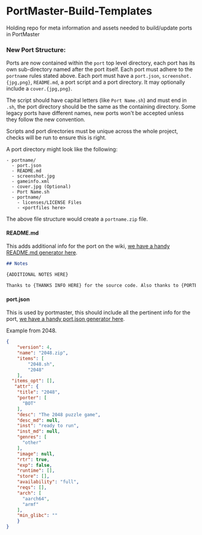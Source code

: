 # PortMaster-Build-Templates
Holding repo for meta information and assets needed to build/update ports in PortMaster



### New Port Structure:

Ports are now contained within the `port` top level directory, each port has its own sub-directory named after the port itself. Each port must adhere to the `portname` rules stated above. Each port must have a `port.json`, `screenshot.{jpg,png}`, `README.md`, a port script and a port directory. It may optionally include a `cover.{jpg,png}`.

The script should have capital letters (like `Port Name.sh`) and must end in `.sh`, the port directory should be the same as the containing directory. Some legacy ports have different names, new ports won't be accepted unless they follow the new convention.

Scripts and port directories must be unique across the whole project, checks will be run to ensure this is right.

A port directory might look like the following:

```
- portname/
  - port.json
  - README.md
  - screenshot.jpg
  - gameinfo.xml
  - cover.jpg (Optional)
  - Port Name.sh
  - portname/
    - licenses/LICENSE Files
    - <portfiles here>
```

The above file structure would create a `portname.zip` file.

#### README.md

This adds additional info for the port on the wiki, [we have a handy README.md generator here](http://portmaster.games/port-markdown.html).

```markdown
## Notes

{ADDITIONAL NOTES HERE}

Thanks to {THANKS INFO HERE} for the source code. Also thanks to {PORTER NAME} for the packaging for portmaster.

```

#### port.json

This is used by portmaster, this should include all the pertinent info for the port, [we have a handy port.json generator here](http://portmaster.games/port-json.html).

Example from 2048.

```json
{
    "version": 4,
    "name": "2048.zip",
    "items": [
        "2048.sh",
        "2048"
    ],
  "items_opt": [],
   "attr": {
    "title": "2048",
    "porter": [
      "BOT"
    ],
    "desc": "The 2048 puzzle game",
    "desc_md": null,
    "inst": "ready to run",
    "inst_md": null,
    "genres": [
      "other"
    ],
    "image": null,
    "rtr": true,
    "exp": false,
    "runtime": [],
    "store": [],
    "availability": "full",
    "reqs": [],
    "arch": [
      "aarch64",
      "armf"
    ],
    "min_glibc": ""
    }
}
```
